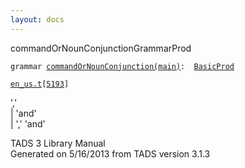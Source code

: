 ```yaml
---
layout: docs
---
```

<span class="title">commandOrNounConjunction</span><span class="type">GrammarProd</span>

`grammar `<span class="classExtLink">[`commandOrNounConjunction(main)`](../object/commandOrNounConjunction(main).html)</span>` :   `[`BasicProd`](../object/BasicProd.html)

[`en_us.t`](../file/en_us.t.html)`[`[`5193`](../source/en_us.t.html#5193)`]`



','  
\| 'and'  
\| ',' 'and'  





TADS 3 Library Manual  
Generated on 5/16/2013 from TADS version 3.1.3


